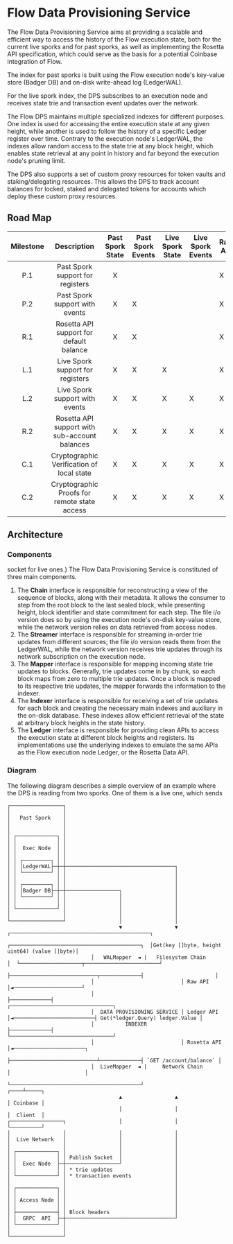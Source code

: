 # Flow Data Provisioning Service

The Flow Data Provisioning Service aims at providing a scalable and efficient way to access the history of the Flow
execution state, both for the current live sporks and for past sporks, as well as implementing the Rosetta API
specification, which could serve as the basis for a potential Coinbase integration of Flow.

The index for past sporks is built using the Flow execution node's key-value store (Badger DB) and on-disk write-ahead
log (LedgerWAL).

For the live spork index, the DPS subscribes to an execution node and receives state trie and transaction event updates
over the network.

The Flow DPS maintains multiple specialized indexes for different purposes. One index is used for accessing the entire
execution state at any given height, while another is used to follow the history of a specific Ledger register over time.
Contrary to the execution node's LedgerWAL, the indexes allow random access to the state trie at any block height, which
enables state retrieval at any point in history and far beyond the execution node's pruning limit.

The DPS also supports a set of custom proxy resources for token vaults and staking/delegating resources. This allows the
DPS to track account balances for locked, staked and delegated tokens for accounts which deploy these custom proxy
resources.

## Road Map

| Milestone |                  Description                  | Past Spork State | Past Spork Events | Live Spork State | Live Spork Events | Raw API | Ledger API | Rosetta API | Liquid Balance | Locked Balance | Staked Balance | Delegated Balance | State Verification | State Proofs |
|:---------:|:---------------------------------------------:|:----------------:|-------------------|------------------|-------------------|---------|------------|-------------|----------------|----------------|----------------|-------------------|--------------------|--------------|
|    P.1    |        Past Spork support for registers       |         X        |                   |                  |                   |    X    |      X     |             |        X       |                |                |                   |                    |              |
|    P.2    |         Past Spork support with events        |         X        |         X         |                  |                   |    X    |      X     |             |        X       |                |                |                   |                    |              |
|    R.1    |    Rosetta API support for default balance    |         X        |         X         |                  |                   |    X    |      X     |      X      |        X       |                |                |                   |                    |              |
|    L.1    |        Live Spork support for registers       |         X        |         X         |         X        |                   |    X    |      X     |      X      |        X       |                |                |                   |                    |              |
|    L.2    |         Live Spork support with events        |         X        |         X         |         X        |         X         |    X    |      X     |      X      |        X       |                |                |                   |                    |              |
|    R.2    | Rosetta API support with sub-account balances |         X        |         X         |         X        |         X         |    X    |      X     |      X      |        X       |        X       |        X       |         X         |                    |              |
|    C.1    |   Cryptographic Verification of local state   |         X        |         X         |         X        |         X         |    X    |      X     |      X      |        X       |        X       |        X       |         X         |          X         |              |
|    C.2    |  Cryptographic Proofs for remote state access |         X        |         X         |         X        |         X         |    X    |      X     |      X      |        X       |        X       |        X       |         X         |          X         |       X      |

## Architecture

### Components

socket for live ones.)
The Flow Data Provisioning Service is constituted of three main components.
1. The **Chain** interface is responsible for reconstructing a view of the sequence of blocks, along with their metadata. It allows the consumer to step from the root block to the last sealed block, while presenting height, block identifier and state commitment for each step. The file i/o version does so by using the execution node's on-disk key-value store, while the network version relies on data retrieved from access nodes.
2. The **Streamer** interface is responsible for streaming in-order trie updates from different sources; the file i/o version reads them from the LedgerWAL, while the network version receives trie updates through its network subscription on the execution node.
3. The **Mapper** interface is responsible for mapping incoming state trie updates to blocks. Generally, trie updates come in by chunk, so each block maps from zero to multiple trie updates. Once a block is mapped to its respective trie updates, the mapper forwards the information to the indexer.
4. The **Indexer** interface is responsible for receiving a set of trie updates for each block and creating the necessary main indexes and auxiliary in the on-disk database. These indexes allow efficient retrieval of the state at arbitrary block heights in the state history.
5. The **Ledger** interface is responsible for providing clean APIs to access the execution state at different block heights and registers. Its implementations use the underlying indexes to emulate the same APIs as the Flow execution node Ledger, or the Rosetta Data API.

### Diagram

The following diagram describes a simple overview of an example where the DPS is reading from two sporks. One of them
is a live one, which sends

```text
┌─────────────────┐
│                 │
│   Past Spork    │
│                 │
│                 │
│ ┌─────────────┐ │
│ │             │ │
│ │  Exec Node  │ │
│ │             │ │
│ │ ┌─────────┐ │ │
│ │ │LedgerWAL├─┼─┼───────────────────────────────────┐
│ │ └─────────┘ │ │                                   │
│ │             │ │                                   │
│ │ ┌─────────┐ │ │                                   │
│ │ │Badger DB├─┼─┼─────────────────┐                 │
│ │ └─────────┘ │ │                 │                 │
│ │             │ │                 │                 │
│ └─────────────┘ │                 │                 │
│                 │                 │                 │
└─────────────────┘                 │                 │
                                    ▼                 ▼                  ┌─────────────────────────────────────────────┐
                           ┌──────────────────────────────────────────┐  │Get(key []byte, height uint64) (value []byte)│
                           │   WALMapper  ◄ |   Filesystem Chain      │  └────────────────────┬────────────────────────┘
                           ├────────────────────────────┬─────────────┤                       │
                           │                            │ Raw API     │◄──────────────────────┘
                           │                            ├─────────────┤                           ┌─────────────────────────────────┐
                           │  DATA PROVISIONING SERVICE │ Ledger API  │◄──────────────────────────┤ Get(*ledger.Query) ledger.Value │
                           │          INDEXER           ├─────────────┤                           └─────────────────────────────────┘
                           │                            │ Rosetta API │◄───────────────────────┐
                           ├────────────────────────────┴─────────────┤ `GET /account/balance` │
                           │  LiveMapper  ◄ |     Network Chain       │                        │
                           └──────────────────────────────────────────┘                   ┌────┴─────┐
                                    ▲                 ▲                                   │ Coinbase │
                                    │                 │                                   │  Client  │
┌─────────────────┐                 │                 │                                   └──────────┘
│                 │                 │                 │
│  Live Network   │                 │                 │
│                 │                 │                 │
│ ┌─────────────┐ │                 │                 │
│ │             │ │ Publish Socket  │                 │
│ │  Exec Node  ├─┼─────────────────┘                 │
│ │             │ │ * trie updates                    │
│ └─────────────┘ │ * transaction events              │
│                 │                                   │
│ ┌─────────────┐ │                                   │
│ │             │ │                                   │
│ │ Access Node │ │                                   │
│ │             │ │                                   │
│ ├─────────────┤ │ Block headers                     │
│ │  GRPC  API  ├─┼───────────────────────────────────┘
│ └─────────────┘ │
│                 │
└─────────────────┘
```
